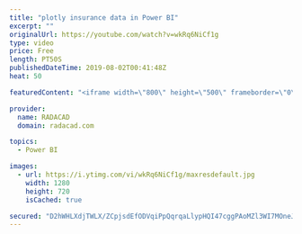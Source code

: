 ```yaml
---
title: "plotly insurance data in Power BI"
excerpt: ""
originalUrl: https://youtube.com/watch?v=wkRq6NiCf1g
type: video
price: Free
length: PT50S
publishedDateTime: 2019-08-02T00:41:48Z
heat: 50

featuredContent: "<iframe width=\"800\" height=\"500\" frameborder=\"0\" src=\"https://www.youtube.com/embed/wkRq6NiCf1g\" allow=\"accelerometer; autoplay; encrypted-media; gyroscope; picture-in-picture\" allowfullscreen></iframe>"

provider:
  name: RADACAD
  domain: radacad.com

topics:
  - Power BI

images:
  - url: https://i.ytimg.com/vi/wkRq6NiCf1g/maxresdefault.jpg
    width: 1280
    height: 720
    isCached: true

secured: "D2hWHLXdjTWLX/ZCpjsdEfODVqiPpQqrqaLlypHQI47cggPAoMZl3WI7MOneJppzTeurxxg47K0/szn6Wc0LXszcr07AoCVYPZnDOpm3TM6ElvHfyhcGHMh782UC9q+wch5rYmwTJZ0DIVvVX5CTe76hWQGDLyudnsSkUfxYW4k+bYaAOx2H54SsJaJbyzsf6uktleIo+IDvWrXGd7PxNzeWOQTBSKI/k/vQItPkq8YpuHE6aV7Puh5u1aomO4siDbELauXzFmY992w1hvPbYOkjoH9672q127cMsmZxsmWUHQYtM2rGZtA63sJJM/AOC7lxSjRs09EqIWnSMoAXKanVGqjxiFF822qDyAc3pJmr6OGqhAURQGlm2KzHIycLNkjCFDDqSkQVvU3jnHY49YE8s8RtIKaO/Wxx7RcP4Kc=;FoTtb8pPlEaG6amXoQOM0A=="
---
```


